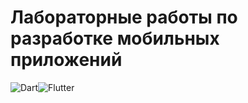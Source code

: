 # Лабораторные работы по разработке мобильных приложений

![Dart](https://img.shields.io/badge/Dart-0075ba?logo=dart&logoColor=white)![Flutter](https://img.shields.io/badge/Flutter-02569B?logo=flutter&logoColor=white)

